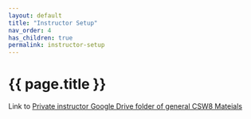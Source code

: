 ```yaml
---
layout: default
title: "Instructor Setup"
nav_order: 4
has_children: true
permalink: instructor-setup
---
```


# {{ page.title }}

Link to [Private instructor Google Drive folder of general CSW8 Mateials](https://drive.google.com/drive/folders/1U8bdUvKhYcYY5S2BSxuZ6_Gt2Y4rr1G0?usp=share_link)

